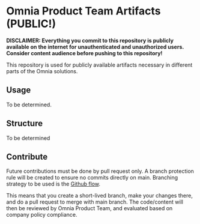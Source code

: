 # Omnia Product Team Artifacts (PUBLIC!)

**DISCLAIMER: Everything you commit to this repository is publicly available on the internet for unauthenticated and unauthorized users. Consider content audience before pushing to this repository!**

This repository is used for publicly available artifacts necessary in different parts of the Omnia solutions.

## Usage

To be determined.

## Structure

To be determined

## Contribute

Future contributions must be done by pull request only. A branch protection rule will be created to ensure no commits directly on main.
Branching strategy to be used is the [Github flow](https://guides.github.com/introduction/flow/).

This means that you create a short-lived branch, make your changes there, and do a pull request to merge with main branch. The code/content will then be reviewed by Omnia Product Team, and evaluated based on company policy compliance.
